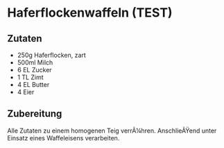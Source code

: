 # Haferflockenwaffeln (TEST)

## Zutaten
- 250g Haferflocken, zart
- 500ml Milch
- 6 EL Zucker
- 1 TL Zimt
- 4 EL Butter
- 4	Eier

## Zubereitung
Alle Zutaten zu einem homogenen Teig verrÃ¼hren. AnschlieÃŸend unter Einsatz eines Waffeleisens verarbeiten.
